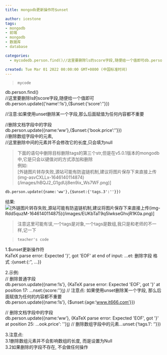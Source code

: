 ```yaml
---
title: mongodb更新操作符$unset

author: icestone
tags:
- mongodb
- 前端
- mongodb
- 数据库
- database

categories:  
  - mycodedb.person.find()//这里要删除ls的score字段,随便给一个值即可db.person.update({‘name’:‘ls’},{$unset:{‘score’:’’}})//注意:如果使用unset删除某一个字段,那么后面赋值为任何内容都不重要//删除文档字段中的字段db.person.update({name:‘ww’},{$unset:{‘book.price’:’’}})//删除数组字段中的元素,//这里删除中间的元素并不会修改它的长度,只会填为nu.  

created: Tue Mar 01 2022 00:00:00 GMT+0800 (中国标准时间)
---
```

> `mycode`

db.person.find()  
//这里要删除ls的score字段,随便给一个值即可  
db.person.update({‘name’:‘ls’},{$unset:{‘score’:’’}})

//注意:如果使用unset删除某一个字段,那么后面赋值为任何内容都不重要

//删除文档字段中的字段  
db.person.update({name:‘ww’},{$unset:{‘book.price’:’’}})  
//删除数组字段中的元素,  
//这里删除中间的元素并不会修改它的长度,只会填为null

> 下面的语句中删除目标删除tags的第三个str,但是在v5.0.1版本的mongodb中,它是只会以键值对的方式添加和删除  
> 例如:  
> \[外链图片转存失败,源站可能有防盗链机制,建议将图片保存下来直接上传(img-asvCXLLx-1646140114874)(/images/hBQJ2\_G1gdUj8en9ix\_Ws7WF.png)\]

    db.person.update({name:'ww'},{$unset:{'tags.3':''}})
    

结果:  
![[外链图片转存失败,源站可能有防盗链机制,建议将图片保存下来直接上传(img-Rdd5quzM-1646140114875)(/images/EUKbTaT9q5lwkseGhvjR1K0a.png)]](https://img-blog.csdnimg.cn/75d54b25090643f6a9263ff03d0d1bb5.png)

> 注意这里可能有误,一个tags是对象,一个tags是数组,我只是和老师的不一样,记一下

> `teacher's code`

1.$unset更新操作符  
KaTeX parse error: Expected '}', got 'EOF' at end of input: …et: 删除字段 格式 :{unset:{:’’, …}}

2.示例:  
// 删除普通字段  
db.person.update({name:‘ls’}, {KaTeX parse error: Expected 'EOF', got '}' at position 17: …nset:{score:''}}̲) // 注意点: 如果使用unset删除某一个字段, 那么后面赋值为任何的内容都不重要  
db.person.update({name:‘ls’}, {$unset:{age:‘www.it666.com’}})

// 删除文档字段中的字段  
db.person.update({name:‘ww’}, {KaTeX parse error: Expected 'EOF', got '}' at position 25: …ook.price': ''}}̲) // 删除数组字段中的元素…unset:{‘tags.1’: ‘’}})

3.注意点:  
3.1删除数组元素并不会影响数组的长度, 而是设置为Null  
3.2如果删除的字段不存在, 不会做任何操作